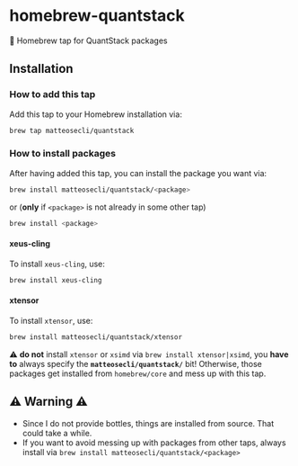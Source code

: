 # homebrew-quantstack
🍺 Homebrew tap for QuantStack packages


## Installation

### How to add this tap

Add this tap to your Homebrew installation via:

```bash
brew tap matteosecli/quantstack
```


### How to install packages

After having added this tap, you can install the package you want via:

```bash
brew install matteosecli/quantstack/<package>
```

or (**only** if `<package>` is not already in some other tap)

```bash
brew install <package>
```

#### xeus-cling

To install `xeus-cling`, use:

```bash
brew install xeus-cling
```

#### xtensor

To install `xtensor`, use:

```bash
brew install matteosecli/quantstack/xtensor
```

:warning: **do not** install `xtensor` or `xsimd` via `brew install xtensor|xsimd`, you **have to** always specify the **`matteosecli/quantstack/`** bit! Otherwise, those packages get installed from `homebrew/core` and mess up with this tap.


## :warning: Warning :warning:

- Since I do not provide bottles, things are installed from source. That could take a while.
- If you want to avoid messing up with packages from other taps, always install via `brew install matteosecli/quantstack/<package>`
